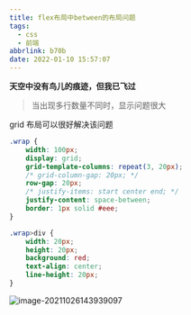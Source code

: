 ```yaml
---
title: flex布局中between的布局问题
tags:
  - css
  - 前端
abbrlink: b70b
date: 2022-01-10 15:57:07
---
```


**天空中没有鸟儿的痕迹，但我已飞过**
<!--more-->
> 当出现多行数量不同时，显示问题很大

grid 布局可以很好解决该问题

```css
.wrap {
    width: 100px;
    display: grid;
    grid-template-columns: repeat(3, 20px);
    /* grid-column-gap: 20px; */
    row-gap: 20px;
    /* justify-items: start center end; */
    justify-content: space-between;
    border: 1px solid #eee;
}

.wrap>div {
    width: 20px;
    height: 20px;
    background: red;
    text-align: center;
    line-height: 20px;
}
```

 ![image-20211026143939097](https://gitee.com/buxiaoxing/image-bed/raw/master/img/image-20211026143939097.png)

